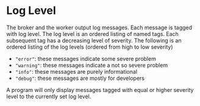 # Log Level
The broker and the worker output log messages. Each message is tagged with log
level. The log level is an ordered listing of named tags. Each subsequent tag has
a decreasing level of severity. The following is an ordered listing of the log
levels (ordered from high to low severity)

- `"error"`: these messages indicate some severe problem
- `"warning"`: these messages indicate a not so severe problem
- `"info"`: these messages are purely informational
- `"debug"`: these messages are mostly for developers

A program will only display messages tagged with equal or higher severity level
to the currently set log level.
